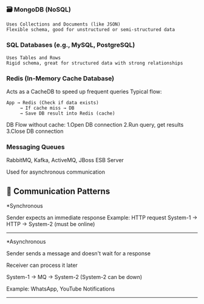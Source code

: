 ### 🗃️ MongoDB (NoSQL)
```
Uses Collections and Documents (like JSON)
Flexible schema, good for unstructured or semi-structured data
```

### SQL Databases (e.g., MySQL, PostgreSQL)
```
Uses Tables and Rows
Rigid schema, great for structured data with strong relationships
```

### Redis (In-Memory Cache Database)

Acts as a CacheDB to speed up frequent queries
Typical flow:
```
App → Redis (Check if data exists)
     → If cache miss → DB
     → Save DB result into Redis (cache)
```
DB Flow without cache:
1.Open DB connection
2.Run query, get results
3.Close DB connection

### Messaging Queues
RabbitMQ, Kafka, ActiveMQ, JBoss ESB Server

Used for asynchronous communication

🔁 Communication Patterns
------------------------------------------------------------------------------------------------
*Synchronous

Sender expects an immediate response
Example: HTTP request
System-1 → HTTP → System-2 (must be online)

--------------------------------------------------------------------------------------------------------
*Asynchronous

Sender sends a message and doesn't wait for a response

Receiver can process it later

System-1 → MQ → System-2 (System-2 can be down)

Example: WhatsApp, YouTube Notifications

------------------------------------------------------------------------------------------------------------
